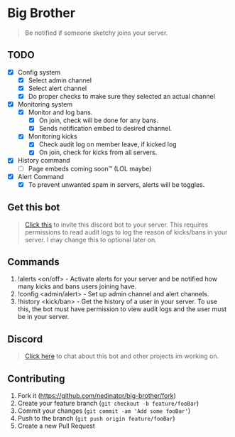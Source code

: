 # Big Brother
> Be notified if someone sketchy joins your server.

## TODO

* [x] Config system
  * [x] Select admin channel
  * [x] Select alert channel
  * [x] Do proper checks to make sure they selected an actual channel
* [x] Monitoring system
  * [x] Monitor and log bans.
    * [x] On join, check will be done for any bans. 
    * [x] Sends notification embed to desired channel.
  * [x] Monitoring kicks
    * [x] Check audit log on member leave, if kicked log
    * [x] On join, check for kicks from all servers.
* [x] History command
  * [ ] Page embeds coming soon™ (LOL maybe)
* [x] Alert Command
  * [x] To prevent unwanted spam in servers, alerts will be toggles.

## Get this bot
> <a href="https://discord.com/api/oauth2/authorize?client_id=593429048106025000&permissions=2176&scope=bot">Click this</a> to invite this discord bot to your server. This requires permissions to read audit logs to log the reason of kicks/bans in your server. I may change this to optional later on.  

## Commands

1. !alerts <on/off> - Activate alerts for your server and be notified how many kicks and bans users joining have.
2. !config <admin/alert> <channel id> - Set up admin channel and alert channels.
3. !history <kick/ban> <user id> - Get the history of a user in your server. To use this, the bot must have permission to view audit logs and the user must be in your server.

## Discord
> <a href="https://discord.gg/nB5sKEz">Click here</a> to chat about this bot and other projects im working on.

## Contributing

1. Fork it (<https://github.com/nedinator/big-brother/fork>)
2. Create your feature branch (`git checkout -b feature/fooBar`)
3. Commit your changes (`git commit -am 'Add some fooBar'`)
4. Push to the branch (`git push origin feature/fooBar`)
5. Create a new Pull Request


